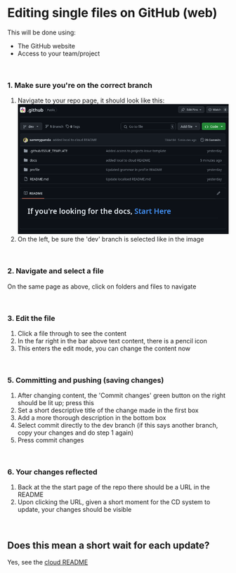 # Editing single files on GitHub (web)
This will be done using:
- The GitHub website
- Access to your team/project

<br>

### 1. Make sure you're on the correct branch
1. Navigate to your repo page, it should look like this:
    ![should be found at https://github.com/ACADEV1/ [repo name] ](../../../static/repo-page-example.png)
2. On the left, be sure the 'dev' branch is selected like in the image 

<br>

### 2. Navigate and select a file
On the same page as above, click on folders and files to navigate

<br>

### 3. Edit the file
1. Click a file through to see the content
2. In the far right in the bar above text content, there is a pencil icon
3. This enters the edit mode, you can change the content now

<br>

### 5. Committing and pushing (saving changes)
1. After changing content, the 'Commit changes' green button on the right should be lit up; press this
2. Set a short descriptive title of the change made in the first box
3. Add a more thorough description in the bottom box
4. Select commit directly to the dev branch (if this says another branch, copy your changes and do step 1 again)
5. Press commit changes

<br>

### 6. Your changes reflected
1. Back at the the start page of the repo there should be a URL in the README
3. Upon clicking the URL, given a short moment for the CD system to update, your changes should be visible

<br>

## Does this mean a short wait for each update?
Yes, see the [cloud README](https://github.com/ACADEV1/.github/blob/dev/docs/workflows/cloud/README.md#does-this-mean-a-short-wait-for-each-update)